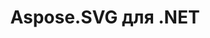 ---
title: Aspose.SVG для .NET
type: docs
weight: 10
url: /ru/net/
keywords: "Aspose.SVG for .NET, Aspose SVG, Aspose API Reference."
description: Aspose.SVG для .NET API — это кроссплатформенная библиотека, предоставляющая широкий спектр функций для обработки и рендеринга документов SVG.
is_root: true
---